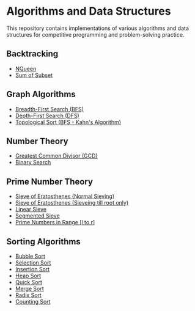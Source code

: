 # Algorithms and Data Structures

This repository contains implementations of various algorithms and data structures for competitive programming and problem-solving practice.

## Backtracking
- [NQueen](BackTracking/NQueen.cpp)
- [Sum of Subset](BackTracking/SOS.cpp)

## Graph Algorithms
- [Breadth-First Search (BFS)](Graph/BFS.cpp)
- [Depth-First Search (DFS)](Graph/DFS.cpp)
- [Topological Sort (BFS - Kahn's Algorithm)](Graph/TopologicalSort.cpp)

## Number Theory
- [Greatest Common Divisor (GCD)](NumberTheory/GCD.cpp)
- [Binary Search](NumberTheory/BinarySearch.cpp)

## Prime Number Theory
- [Sieve of Eratosthenes (Normal Sieving)](PrimeTheory/Sieve01.cpp)
- [Sieve of Eratosthenes (Sieveing till root only)](PrimeTheory/Sieve02.cpp)
- [Linear Sieve](PrimeTheory/LinearSieve.cpp)
- [Segmented Sieve](PrimeTheory/SegmentedSieve.cpp)
- [Prime Numbers in Range [l to r]](PrimeTheory/PrimeInRange.cpp)

## Sorting Algorithms
- [Bubble Sort](Sorting/BubbleSort.cpp)
- [Selection Sort](Sorting/SelectionSort.cpp)
- [Insertion Sort](Sorting/InsertionSort.cpp)
- [Heap Sort](Sorting/HeapSort.cpp)
- [Quick Sort](Sorting/QuickSort.cpp)
- [Merge Sort](Sorting/MergeSort.cpp)
- [Radix Sort](Sorting/RadixSort.cpp)
- [Counting Sort](Sorting/CountingSort.cpp)

